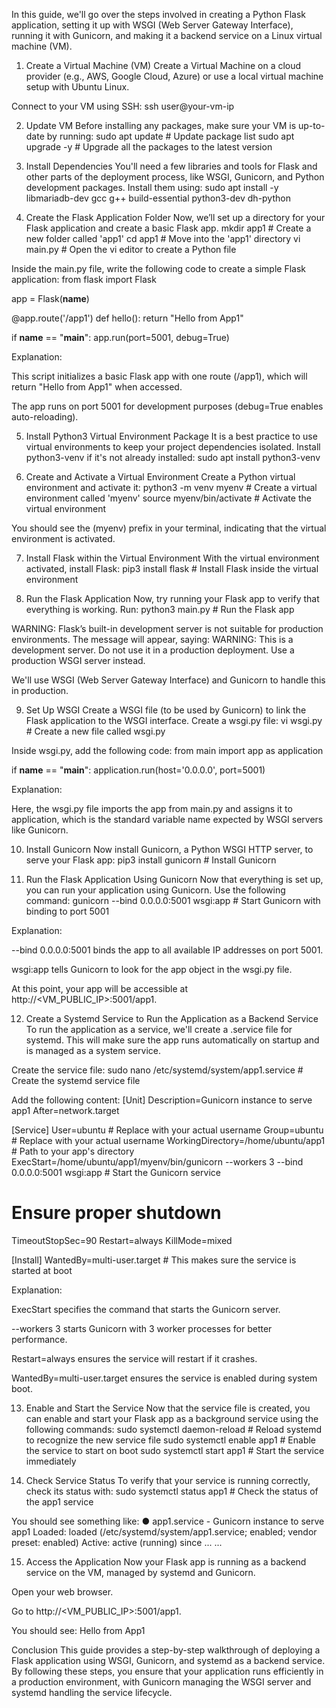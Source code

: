 In this guide, we'll go over the steps involved in creating a Python Flask application, setting it up with WSGI (Web Server Gateway Interface), running it with Gunicorn, and making it a backend service on a Linux virtual machine (VM).

1. Create a Virtual Machine (VM)
Create a Virtual Machine on a cloud provider (e.g., AWS, Google Cloud, Azure) or use a local virtual machine setup with Ubuntu Linux.

Connect to your VM using SSH:
ssh user@your-vm-ip

2. Update VM
Before installing any packages, make sure your VM is up-to-date by running:
sudo apt update  # Update package list
sudo apt upgrade -y  # Upgrade all the packages to the latest version


3. Install Dependencies
You'll need a few libraries and tools for Flask and other parts of the deployment process, like WSGI, Gunicorn, and Python development packages. Install them using:
sudo apt install -y libmariadb-dev gcc g++ build-essential python3-dev dh-python

4. Create the Flask Application Folder
Now, we’ll set up a directory for your Flask application and create a basic Flask app.
mkdir app1  # Create a new folder called 'app1'
cd app1  # Move into the 'app1' directory
vi main.py  # Open the vi editor to create a Python file

Inside the main.py file, write the following code to create a simple Flask application:
from flask import Flask

app = Flask(__name__)

@app.route('/app1')
def hello():
    return "Hello from App1"

if __name__ == "__main__":
    app.run(port=5001, debug=True)

Explanation:

This script initializes a basic Flask app with one route (/app1), which will return "Hello from App1" when accessed.

The app runs on port 5001 for development purposes (debug=True enables auto-reloading).


5. Install Python3 Virtual Environment Package
It is a best practice to use virtual environments to keep your project dependencies isolated. Install python3-venv if it's not already installed:
sudo apt install python3-venv

6. Create and Activate a Virtual Environment
Create a Python virtual environment and activate it:
python3 -m venv myenv  # Create a virtual environment called 'myenv'
source myenv/bin/activate  # Activate the virtual environment

You should see the (myenv) prefix in your terminal, indicating that the virtual environment is activated.

7. Install Flask within the Virtual Environment
With the virtual environment activated, install Flask:
pip3 install flask  # Install Flask inside the virtual environment


8. Run the Flask Application
Now, try running your Flask app to verify that everything is working. Run:
python3 main.py  # Run the Flask app

WARNING: Flask’s built-in development server is not suitable for production environments. The message will appear, saying:
WARNING: This is a development server. Do not use it in a production deployment. Use a production WSGI server instead.

We'll use WSGI (Web Server Gateway Interface) and Gunicorn to handle this in production.

9. Set Up WSGI
Create a WSGI file (to be used by Gunicorn) to link the Flask application to the WSGI interface. Create a wsgi.py file:
vi wsgi.py  # Create a new file called wsgi.py

Inside wsgi.py, add the following code:
from main import app as application

if __name__ == "__main__":
    application.run(host='0.0.0.0', port=5001)

Explanation:

Here, the wsgi.py file imports the app from main.py and assigns it to application, which is the standard variable name expected by WSGI servers like Gunicorn.



10. Install Gunicorn
Now install Gunicorn, a Python WSGI HTTP server, to serve your Flask app:
pip3 install gunicorn  # Install Gunicorn

11. Run the Flask Application Using Gunicorn
Now that everything is set up, you can run your application using Gunicorn. Use the following command:
gunicorn --bind 0.0.0.0:5001 wsgi:app  # Start Gunicorn with binding to port 5001


Explanation:

--bind 0.0.0.0:5001 binds the app to all available IP addresses on port 5001.

wsgi:app tells Gunicorn to look for the app object in the wsgi.py file.

At this point, your app will be accessible at http://<VM_PUBLIC_IP>:5001/app1.



12. Create a Systemd Service to Run the Application as a Backend Service
To run the application as a service, we'll create a .service file for systemd. This will make sure the app runs automatically on startup and is managed as a system service.

Create the service file:
sudo nano /etc/systemd/system/app1.service  # Create the systemd service file

Add the following content:
[Unit]
Description=Gunicorn instance to serve app1
After=network.target

[Service]
User=ubuntu  # Replace with your actual username
Group=ubuntu # Replace with your actual username
WorkingDirectory=/home/ubuntu/app1  # Path to your app's directory
ExecStart=/home/ubuntu/app1/myenv/bin/gunicorn --workers 3 --bind 0.0.0.0:5001 wsgi:app  # Start the Gunicorn service

# Ensure proper shutdown
TimeoutStopSec=90
Restart=always
KillMode=mixed

[Install]
WantedBy=multi-user.target  # This makes sure the service is started at boot

Explanation:

ExecStart specifies the command that starts the Gunicorn server.

--workers 3 starts Gunicorn with 3 worker processes for better performance.

Restart=always ensures the service will restart if it crashes.

WantedBy=multi-user.target ensures the service is enabled during system boot.



13. Enable and Start the Service
Now that the service file is created, you can enable and start your Flask app as a background service using the following commands:
sudo systemctl daemon-reload  # Reload systemd to recognize the new service file
sudo systemctl enable app1  # Enable the service to start on boot
sudo systemctl start app1  # Start the service immediately



14. Check Service Status
To verify that your service is running correctly, check its status with:
sudo systemctl status app1  # Check the status of the app1 service



You should see something like:
● app1.service - Gunicorn instance to serve app1
   Loaded: loaded (/etc/systemd/system/app1.service; enabled; vendor preset: enabled)
   Active: active (running) since ...
   ...



15. Access the Application
Now your Flask app is running as a backend service on the VM, managed by systemd and Gunicorn.

Open your web browser.

Go to http://<VM_PUBLIC_IP>:5001/app1.


You should see:
Hello from App1

Conclusion
This guide provides a step-by-step walkthrough of deploying a Flask application using WSGI, Gunicorn, and systemd as a backend service. By following these steps, you ensure that your application runs efficiently in a production environment, with Gunicorn managing the WSGI server and systemd handling the service lifecycle.